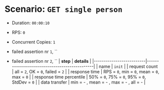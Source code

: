 # Scenario: `GET single person`

- Duration: `00:00:10`
- RPS: `0`
- Concurrent Copies: `1`

- failed assertion nr `1`, ``
- failed assertion nr `2`, ``
| __step__                 | __details__                                   |
|--------------------------|-----------------------------------------------|
| name                     | `init`                                        |
| request count            | all = `2`, OK = `0`, failed = `2`             |
| response time            | RPS = `0`, min = `0`, mean = `0`, max = `0`   |
| response time percentile | 50% = `0`, 75% = `0`, 95% = `0`, StdDev = `0` |
| data transfer            | min = - , mean = - , max = - , all = -        |